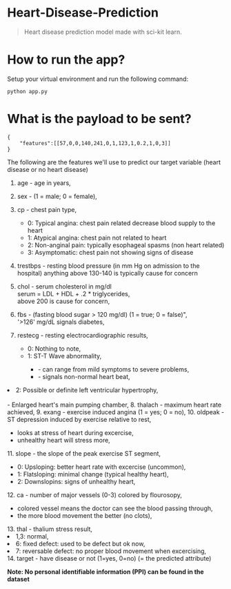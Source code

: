 # Heart-Disease-Prediction
> Heart disease prediction model made with sci-kit learn.

# How to run the app?
Setup your virtual environment and run the following command:
```
python app.py
```

# What is the payload to be sent?
```
{
    "features":[[57,0,0,140,241,0,1,123,1,0.2,1,0,3]]
}
```

The following are the features we'll use to predict our target variable (heart disease or no heart disease)
1. age - age in years,
2. sex - (1 = male; 0 = female),
3. cp - chest pain type,
   <ul>
    <li> 0: Typical angina: chest pain related decrease blood supply to the heart </li>
     <li>1: Atypical angina: chest pain not related to heart </li>
    <li>2: Non-anginal pain: typically esophageal spasms (non heart related)</li>
     <li> 3: Asymptomatic: chest pain not showing signs of disease</li>
   </ul>
   
4. trestbps - resting blood pressure (in mm Hg on admission to the hospital) anything above 130-140 is typically cause for concern
5. chol - serum cholesterol in mg/dl 
   <br/>serum = LDL + HDL + .2 * triglycerides,
   <br/> above 200 is cause for concern,
6. fbs - (fasting blood sugar > 120 mg/dl) (1 = true; 0 = false)",
   <br/> '>126' mg/dL signals diabetes,
7. restecg - resting electrocardiographic results,
   <ul>
   <li>0: Nothing to note, </li> 
      <li>1: ST-T Wave abnormality,</li> 
       <ul>
         <li>    - can range from mild symptoms to severe problems, </li> 
          <li>   - signals non-normal heart beat, </li> 
      </ul>
  <li> 2: Possible or definite left ventricular hypertrophy,</li> 
       <br/>   - Enlarged heart's main pumping chamber,
   </ul>
8. thalach - maximum heart rate achieved,
9. exang - exercise induced angina (1 = yes; 0 = no),
10. oldpeak - ST depression induced by exercise relative to rest,
<ul>
    <li> looks at stress of heart during excercise, </li>
    <li> unhealthy heart will stress more, </li>
   </ul>
11. slope - the slope of the peak exercise ST segment,
<ul>
    <li> 0: Upsloping: better heart rate with excercise (uncommon), </li>
      <li> 1: Flatsloping: minimal change (typical healthy heart), </li>
     <li> 2: Downslopins: signs of unhealthy heart, </li>
</ul>
12. ca - number of major vessels (0-3) colored by flourosopy,
<ul>
    <li>colored vessel means the doctor can see the blood passing through,</li>
     <li> the more blood movement the better (no clots), </li>
    </ul>
13. thal - thalium stress result,
    <li> 1,3: normal, </li>
    <li> 6: fixed defect: used to be defect but ok now, </li>
   <li> 7: reversable defect: no proper blood movement when excercising, </li>
14. target - have disease or not (1=yes, 0=no) (= the predicted attribute)

<strong>Note: No personal identifiable information (PPI) can be found in the dataset   </strong>
